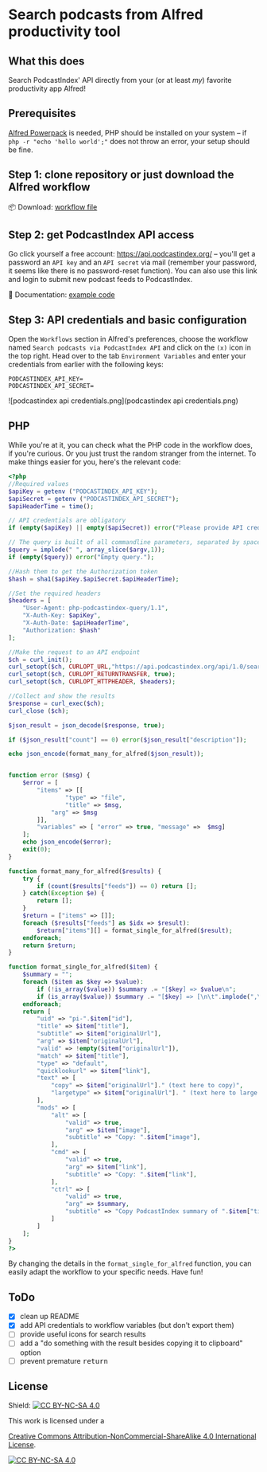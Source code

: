 # Search podcasts from Alfred productivity tool

## What this does

Search PodcastIndex' API directly from your (or at least _my_) favorite productivity app Alfred!

## Prerequisites 

[Alfred Powerpack](https://www.alfredapp.com/powerpack/) is needed, PHP should be installed on your system – if `php -r "echo 'hello world';"` does not throw an error, your setup should be fine.

## Step 1: clone repository or just download the Alfred workflow

📦 Download: [workflow file](https://github.com/juekr/alfred-podcast-search/raw/main/Search%20podcasts%20via%20PodcastIndex%20API.alfredworkflow)

## Step 2: get PodcastIndex API access

Go click yourself a free account: <https://api.podcastindex.org/> – you'll get a password an `API key` and an `API secret` via mail (remember your password, it seems like there is no password-reset function). You can also use this link and login to submit new podcast feeds to PodcastIndex.

📄 Documentation: [example code](https://podcastindex-org.github.io/docs-api/#overview--example-code)

## Step 3: API credentials and basic configuration

Open the `Workflows` section in Alfred's preferences, choose the workflow named `Search podcasts via PodcastIndex API` and click on the `(x)` icon in the top right. Head over to the tab `Environment Variables` and enter your credentials from earlier with the following keys:

```
PODCASTINDEX_API_KEY=
PODCASTINDEX_API_SECRET=
```

![podcastindex api credentials.png](podcastindex api credentials.png)

## PHP

While you're at it, you can check what the PHP code in the workflow does, if you're curious. Or you just trust the random stranger from the internet. To make things easier for you, here's the relevant code:

```php
<?php
//Required values  
$apiKey = getenv ("PODCASTINDEX_API_KEY"); 
$apiSecret = getenv ("PODCASTINDEX_API_SECRET");
$apiHeaderTime = time();  

// API credentials are obligatory
if (empty($apiKey) || empty($apiSecret)) error("Please provide API credentials!");

// The query is built of all commandline parameters, separated by space (and then url_encoded)
$query = implode(" ", array_slice($argv,1));
if (empty($query)) error("Empty query.");

//Hash them to get the Authorization token  
$hash = sha1($apiKey.$apiSecret.$apiHeaderTime);  

//Set the required headers  
$headers = [  
    "User-Agent: php-podcastindex-query/1.1",  
    "X-Auth-Key: $apiKey",  
    "X-Auth-Date: $apiHeaderTime",  
    "Authorization: $hash"  
];  

//Make the request to an API endpoint  
$ch = curl_init();  
curl_setopt($ch, CURLOPT_URL,"https://api.podcastindex.org/api/1.0/search/byterm?q=".urlencode($query));  
curl_setopt($ch, CURLOPT_RETURNTRANSFER, true);  
curl_setopt($ch, CURLOPT_HTTPHEADER, $headers);  

//Collect and show the results  
$response = curl_exec($ch);  
curl_close ($ch);

$json_result = json_decode($response, true);

if ($json_result["count"] == 0) error($json_result["description"]);

echo json_encode(format_many_for_alfred($json_result));


function error ($msg) {
	$error = [
		"items" => [[
        		"type" => "file",
        		"title" => $msg,
			"arg" => $msg
		]],
		"variables" => [ "error" => true, "message" =>  $msg]
    ];
    echo json_encode($error);
	exit(0);
}

function format_many_for_alfred($results) {
    try {
        if (count($results["feeds"]) == 0) return [];
    } catch(Exception $e) {
        return [];
    }
    $return = ["items" => []];
    foreach ($results["feeds"] as $idx => $result):
        $return["items"][] = format_single_for_alfred($result);
    endforeach;
    return $return;
}

function format_single_for_alfred($item) {
    $summary = "";
    foreach ($item as $key => $value):
        if (!is_array($value)) $summary .= "[$key] => $value\n";
        if (is_array($value)) $summary .= "[$key] => [\n\t".implode(",\n\t", $value)."\n]\n";
    endforeach;
    return [
        "uid" => "pi-".$item["id"],
        "title" => $item["title"],
        "subtitle" => $item["originalUrl"],
        "arg" => $item["originalUrl"],
        "valid" => !empty($item["originalUrl"]),
        "match" => $item["title"],
        "type" => "default",
        "quicklookurl" => $item["link"],
        "text" => [
            "copy" => $item["originalUrl"]." (text here to copy)",
            "largetype" => $item["originalUrl"]. " (text here to large type)",
        ],
        "mods" => [
            "alt" => [
                "valid" => true,
                "arg" => $item["image"],
                "subtitle" => "Copy: ".$item["image"],
            ],
            "cmd" => [
                "valid" => true,
                "arg" => $item["link"],
                "subtitle" => "Copy: ".$item["link"],
            ],
            "ctrl" => [
                "valid" => true,
                "arg" => $summary,
                "subtitle" => "Copy PodcastIndex summary of ".$item["title"],
            ]
        ]
    ];
}
?>
```

By changing the details in the `format_single_for_alfred` function, you can easily adapt the workflow to your specific needs. Have fun!

## ToDo

- [x] clean up README
- [x] add API credentials to workflow variables (but don't export them)
- [ ] provide useful icons for search results
- [ ] add a "do something with the result besides copying it to clipboard" option
- [ ] prevent premature <kbd>return</kbd>

## License

Shield: [![CC BY-NC-SA 4.0][cc-by-nc-sa-shield]][cc-by-nc-sa]

This work is licensed under a

[Creative Commons Attribution-NonCommercial-ShareAlike 4.0 International License][cc-by-nc-sa].

[![CC BY-NC-SA 4.0][cc-by-nc-sa-image]][cc-by-nc-sa]

[cc-by-nc-sa]: <http://creativecommons.org/licenses/by-nc-sa/4.0/>
[cc-by-nc-sa-image]: <https://licensebuttons.net/l/by-nc-sa/4.0/88x31.png>
[cc-by-nc-sa-shield]: <https://img.shields.io/badge/License-CC%20BY--NC--SA%204.0-lightgrey.svg>